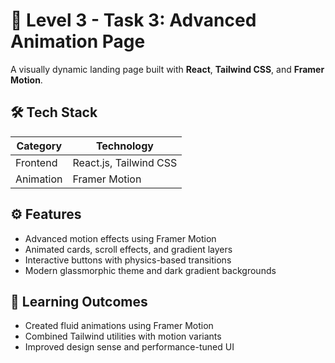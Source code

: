 # 🌈 Level 3 - Task 3: Advanced Animation Page

A visually dynamic landing page built with **React**, **Tailwind CSS**, and **Framer Motion**.

## 🛠️ Tech Stack
| Category | Technology |
|-----------|-------------|
| Frontend | React.js, Tailwind CSS |
| Animation | Framer Motion |

## ⚙️ Features
- Advanced motion effects using Framer Motion
- Animated cards, scroll effects, and gradient layers
- Interactive buttons with physics-based transitions
- Modern glassmorphic theme and dark gradient backgrounds

## 🧠 Learning Outcomes
- Created fluid animations using Framer Motion
- Combined Tailwind utilities with motion variants
- Improved design sense and performance-tuned UI
